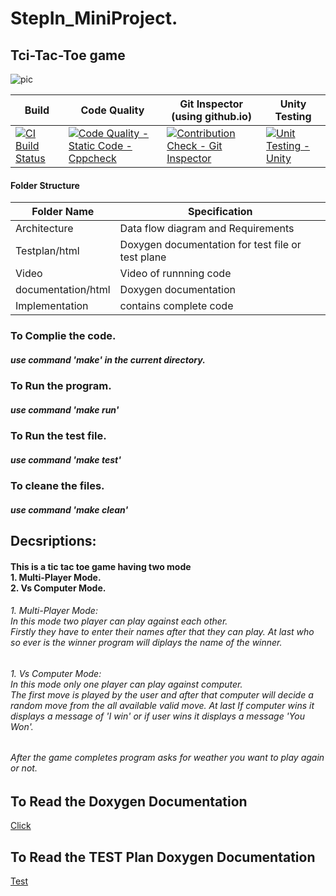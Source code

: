 # StepIn_MiniProject.
## Tci-Tac-Toe game   
![pic](https://user-images.githubusercontent.com/68175614/114690650-88910e00-9d34-11eb-97ab-a6014112de81.png)


| Build | Code Quality | Git Inspector (using github.io) | Unity Testing |
| ---------- | ---------- | ---------- | --------------- |
| [![CI Build Status](https://github.com/princekr3010/StepIn_MiniProject/actions/workflows/main.yml/badge.svg)](https://github.com/princekr3010/StepIn_MiniProject/actions/workflows/main.yml) | [![Code Quality - Static Code - Cppcheck](https://github.com/princekr3010/StepIn_MiniProject/actions/workflows/cppcheck.yml/badge.svg)](https://github.com/princekr3010/StepIn_MiniProject/actions/workflows/cppcheck.yml) | [![Contribution Check - Git Inspector](https://github.com/princekr3010/StepIn_MiniProject/actions/workflows/gitinspector.yml/badge.svg)](https://github.com/princekr3010/StepIn_MiniProject/actions/workflows/gitinspector.yml) | [![Unit Testing - Unity](https://github.com/princekr3010/StepIn_MiniProject/actions/workflows/unity.yml/badge.svg)](https://github.com/princekr3010/StepIn_MiniProject/actions/workflows/unity.yml) |


#### Folder Structure <br/>

| Folder Name  | Specification |
| ------------- | ------------- |
| Architecture  | Data flow diagram and Requirements  |
| Testplan/html  | Doxygen documentation for test file or test plane  |
| Video | Video of runnning code|
| documentation/html | Doxygen documentation |
| Implementation | contains complete code|

### To Complie the code.
##### use command 'make' in the current directory.


### To Run the program.
##### use command 'make run'

### To Run the test file.
##### use command 'make test'


### To cleane the files.
##### use command 'make clean'
 

## Decsriptions:
#### This is a tic tac toe game having two mode <br/>1. Multi-Player Mode.<br/>2. Vs Computer Mode.
###### 1. Multi-Player Mode:<br/> In this mode two player can play against each other. <br/> Firstly they have to enter their names after that they can play. At last who so ever is the winner program will diplays the name of the winner.  

###### 1. Vs Computer Mode:<br/> In this mode only one player can play against computer. <br/> The first move is played by the user and after that computer will decide a random move from the all available valid move. At last If computer wins it displays a message of 'I win' or if user wins it displays a message  'You Won'. 

###### After the game completes program asks for weather you want to play again or not.<br/>
## To Read the Doxygen Documentation
[Click](https://princekr3010.github.io/mini_Project_documentation.github.io/files.html)

## To Read the TEST Plan Doxygen Documentation
[Test](https://princekr3010.github.io/Testplan.github.io/files.html)
